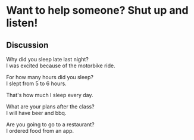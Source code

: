 # Want to help someone? Shut up and listen! 
## Discussion
Why did you sleep late last night?  
I was excited because of the motorbike ride.  

For how many hours did you sleep?  
I slept from 5 to 6 hours.  

That's how much I sleep every day.  

What are your plans after the class?  
I will have beer and bbq.  

Are you going to go to a restaurant?  
I ordered food from an app.  
